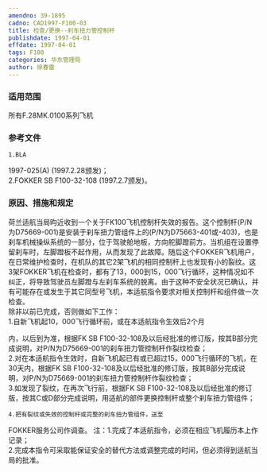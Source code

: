 ```yaml
---
amendno: 39-1895  
cadno: CAD1997-F100-03  
title: 检查/更换--刹车扭力管控制杆  
publishdate: 1997-04-01  
effdate: 1997-04-01  
tags: F100  
categories: 华东管理局  
author: 徐春雷  
---
```

  
### 适用范围  
所有F.28MK.0100系列飞机  
  
<!--more-->  
### 参考文件  
    1.BLA  
1997-025(A) (1997.2.28颁发)；  
    2.FOKKER SB F100-32-108 (1997.2.7颁发)。  
  
### 原因、措施和规定  
荷兰适航当局昀近收到一个关于FK100飞机控制杆失效的报告。这个控制杆(P/N为D75669-001)是安装于刹车扭力管组件上的(P/N为D75663-401或-403)，也是刹车机械操纵系统的一部分，位于驾驶舱地板，方向舵脚蹬前方。当机组在设置停留刹车时，左脚蹬板不起作用，从而发现了此故障。随后这个FOKKER飞机用户，在日常维护检查时，在机队的其它2架飞机的相同控制杆上也发现有小的裂纹。这3架FOKKER飞机在检查时，都有了13，000到15，000飞行循环，这种情况如不纠正，将导致驾驶员左脚蹬与左刹车系统的脱离。由于这种不安全状况已确认，并有可能存在或发生于其它同型号飞机，本适航指令要求对相关控制杆和组件做一次检查。  
    除非以前已完成，否则做如下工作：  
    1.自新飞机起10，000飞行循环前，或在本适航指令生效后2个月  
  
内，以后到为准，根据FK SB F100-32-108及以后经批准的修订版，按其B部分完成说明，对P/N为D75669-001的刹车扭力管控制杆作裂纹检查；  
    2.对在本适航指令生效时，自新飞机起已有或已超过15，000飞行循环的飞机，在30天内，根据FK SB F100-32-108及以后经批准的修订版，按其B部分完成说明，对P/N为D75669-001的刹车扭力管控制杆作裂纹检查；  
    3.如发现了裂纹，在再次飞行前，根据FK SB F100-32-108及以后经批准的修订版，按其C或D部分完成说明，用适航的部件更换控制杆或整个刹车扭力管组件；  
  
    4.把有裂纹或失效的控制杆或完整的刹车扭力管组件，送至  
FOKKER服务公司作调查。     注：1.完成了本适航指令，必须在相应飞机履历本上作记录；  
        2.完成本指令可采取能保证安全的替代方法或调整完成的时间，但必须得到适航当局的批准。  

